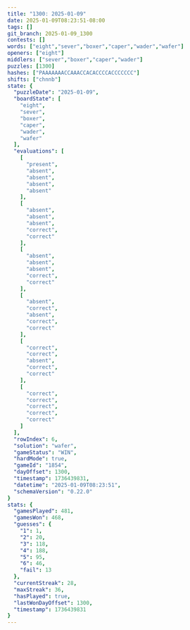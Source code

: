 ```yaml
---
title: "1300: 2025-01-09"
date: 2025-01-09T08:23:51-08:00
tags: []
git_branch: 2025-01-09_1300
contests: []
words: ["eight","sever","boxer","caper","wader","wafer"]
openers: ["eight"]
middlers: ["sever","boxer","caper","wader"]
puzzles: [1300]
hashes: ["PAAAAAAACCAAACCACACCCCACCCCCCC"]
shifts: ["chnnb"]
state: {
  "puzzleDate": "2025-01-09",
  "boardState": [
    "eight",
    "sever",
    "boxer",
    "caper",
    "wader",
    "wafer"
  ],
  "evaluations": [
    [
      "present",
      "absent",
      "absent",
      "absent",
      "absent"
    ],
    [
      "absent",
      "absent",
      "absent",
      "correct",
      "correct"
    ],
    [
      "absent",
      "absent",
      "absent",
      "correct",
      "correct"
    ],
    [
      "absent",
      "correct",
      "absent",
      "correct",
      "correct"
    ],
    [
      "correct",
      "correct",
      "absent",
      "correct",
      "correct"
    ],
    [
      "correct",
      "correct",
      "correct",
      "correct",
      "correct"
    ]
  ],
  "rowIndex": 6,
  "solution": "wafer",
  "gameStatus": "WIN",
  "hardMode": true,
  "gameId": "1854",
  "dayOffset": 1300,
  "timestamp": 1736439831,
  "datetime": "2025-01-09T08:23:51",
  "schemaVersion": "0.22.0"
}
stats: {
  "gamesPlayed": 481,
  "gamesWon": 468,
  "guesses": {
    "1": 1,
    "2": 20,
    "3": 118,
    "4": 188,
    "5": 95,
    "6": 46,
    "fail": 13
  },
  "currentStreak": 28,
  "maxStreak": 36,
  "hasPlayed": true,
  "lastWonDayOffset": 1300,
  "timestamp": 1736439831
}
---
```

<!-- more -->
